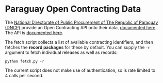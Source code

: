 Paraguay Open Contracting Data
==============================

The [National Directorate of Public Procurement of The Republic of Paraguay (DNCP)](https://www.contrataciones.gov.py/) provide an Open Contracting API onto their data, [documented here](https://www.contrataciones.gov.py/datos/open-contracting-info). The API is [documented here](https://www.contrataciones.gov.py/datos/api/v2/).

The fetch script collects a list of available contracting identifiers, and then fetches the **record packages** for these by default. You can supply the `-r` argument to fetch individual releases as well as records:

    python fetch.py -r

The current script does not make use of authentication, so is rate limited to 4 calls per second.
